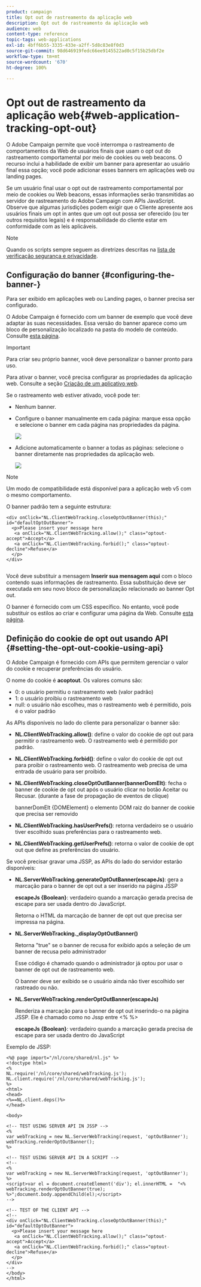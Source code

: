 ```yaml
---
product: campaign
title: Opt out de rastreamento da aplicação web
description: Opt out de rastreamento da aplicação web
audience: web
content-type: reference
topic-tags: web-applications
exl-id: 4bff6b55-3335-433e-a2ff-5d8c83e8f0d3
source-git-commit: 98d646919fedc66ee9145522ad0c5f15b25dbf2e
workflow-type: tm+mt
source-wordcount: '670'
ht-degree: 100%

---
```


# Opt out de rastreamento da aplicação web{#web-application-tracking-opt-out}

O Adobe Campaign permite que você interrompa o rastreamento de comportamentos da Web de usuários finais que usam o opt out do rastreamento comportamental por meio de cookies ou web beacons. O recurso inclui a habilidade de exibir um banner para apresentar ao usuário final essa opção; você pode adicionar esses banners em aplicações web ou landing pages.

Se um usuário final usar o opt out de rastreamento comportamental por meio de cookies ou Web beacons, essas informações serão transmitidas ao servidor de rastreamento do Adobe Campaign com APIs JavaScript. Observe que algumas jurisdições podem exigir que o Cliente apresente aos usuários finais um opt in antes que um opt out possa ser oferecido (ou ter outros requisitos legais) e é responsabilidade do cliente estar em conformidade com as leis aplicáveis.

>[!NOTE]
>
>Quando os scripts sempre seguem as diretrizes descritas na [lista de verificação segurança e privacidade](https://helpx.adobe.com/br/campaign/kb/acc-security.html#dev).

## Configuração do banner {#configuring-the-banner-}

Para ser exibido em aplicações web ou Landing pages, o banner precisa ser configurado.

O Adobe Campaign é fornecido com um banner de exemplo que você deve adaptar às suas necessidades. Essa versão do banner aparece como um bloco de personalização localizado na pasta do modelo de conteúdo. Consulte [esta página](../../delivery/using/personalization-blocks.md).

>[!IMPORTANT]
>
>Para criar seu próprio banner, você deve personalizar o banner pronto para uso.

Para ativar o banner, você precisa configurar as propriedades da aplicação web. Consulte a seção [Criação de um aplicativo web](../../web/using/designing-a-web-application.md).

Se o rastreamento web estiver ativado, você pode ter:

* Nenhum banner.
* Configure o banner manualmente em cada página: marque essa opção e selecione o banner em cada página nas propriedades da página.

   ![](assets/pageproperties.png)

* Adicione automaticamente o banner a todas as páginas: selecione o banner diretamente nas propriedades da aplicação web.

   ![](assets/optoutconfig.png)

>[!NOTE]
>
>Um modo de compatibilidade está disponível para a aplicação web v5 com o mesmo comportamento.

O banner padrão tem a seguinte estrutura:

```
<div onClick="NL.ClientWebTracking.closeOptOutBanner(this);" id="defaultOptOutBanner">
  <p>Please insert your message here
   <a onClick="NL.ClientWebTracking.allow();" class="optout-accept">Accept</a>
   <a onClick="NL.ClientWebTracking.forbid();" class="optout-decline">Refuse</a>
  </p>
</div>
      
```

Você deve substituir a mensagem **Inserir sua mensagem aqui** com o bloco contendo suas informações de rastreamento. Essa substituição deve ser executada em seu novo bloco de personalização relacionado ao banner Opt out.

O banner é fornecido com um CSS específico. No entanto, você pode substituir os estilos ao criar e configurar uma página da Web. Consulte [esta página](../../web/using/content-editor-interface.md).

## Definição do cookie de opt out usando API {#setting-the-opt-out-cookie-using-api}

O Adobe Campaign é fornecido com APIs que permitem gerenciar o valor do cookie e recuperar preferências do usuário.

O nome do cookie é **acoptout**. Os valores comuns são:

* 0: o usuário permitiu o rastreamento web (valor padrão)
* 1: o usuário proibiu o rastreamento web
* null: o usuário não escolheu, mas o rastreamento web é permitido, pois é o valor padrão

As APIs disponíveis no lado do cliente para personalizar o banner são:

* **NL.ClientWebTracking.allow()**: define o valor do cookie de opt out para permitir o rastreamento web. O rastreamento web é permitido por padrão.
* **NL.ClientWebTracking.forbid()**: define o valor do cookie de opt out para proibir o rastreamento web. O rastreamento web precisa de uma entrada de usuário para ser proibido.
* **NL.ClientWebTracking.closeOptOutBanner(bannerDomElt)**: fecha o banner de cookie de opt out após o usuário clicar no botão Aceitar ou Recusar. (durante a fase de propagação de eventos de clique)

   bannerDomElt {DOMElement} o elemento DOM raiz do banner de cookie que precisa ser removido

* **NL.ClientWebTracking.hasUserPrefs()**: retorna verdadeiro se o usuário tiver escolhido suas preferências para o rastreamento web.
* **NL.ClientWebTracking.getUserPrefs()**: retorna o valor de cookie de opt out que define as preferências do usuário.

Se você precisar gravar uma JSSP, as APIs do lado do servidor estarão disponíveis:

* **NL.ServerWebTracking.generateOptOutBanner(escapeJs)**: gera a marcação para o banner de opt out a ser inserido na página JSSP

   **escapeJs {Boolean}**: verdadeiro quando a marcação gerada precisa de escape para ser usada dentro do JavaScript.

   Retorna o HTML da marcação de banner de opt out que precisa ser impressa na página.

* **NL.ServerWebTracking._displayOptOutBanner()**

   Retorna &quot;true&quot; se o banner de recusa for exibido após a seleção de um banner de recusa pelo administrador

   Esse código é chamado quando o administrador já optou por usar o banner de opt out de rastreamento web.

   O banner deve ser exibido se o usuário ainda não tiver escolhido ser rastreado ou não.

* **NL.ServerWebTracking.renderOptOutBanner(escapeJs)**

   Renderiza a marcação para o banner de opt out inserindo-o na página JSSP. Ele é chamado como no Jssp entre &lt;% %>

   **escapeJs {Boolean}**: verdadeiro quando a marcação gerada precisa de escape para ser usada dentro do JavaScript

Exemplo de JSSP:

```
<%@ page import="/nl/core/shared/nl.js" %>
<!doctype html>
<%
NL.require('/nl/core/shared/webTracking.js');
NL.client.require('/nl/core/shared/webTracking.js');
%>
<html>
<head>
<%==NL.client.deps()%>
</head>

<body>

<!-- TEST USING SERVER API IN JSSP -->
<% 
var webTracking = new NL.ServerWebTracking(request, 'optOutBanner');
webTracking.renderOptOutBanner();
%>

<!-- TEST USING SERVER API IN A SCRIPT -->
<!--
<% 
var webTracking = new NL.ServerWebTracking(request, 'optOutBanner');
%>
<script>var el = document.createElement('div'); el.innerHTML =  "<% webTracking.renderOptOutBanner(true); %>";document.body.appendChild(el);</script>
-->

<!-- TEST OF THE CLIENT API -->
<!--
<div onClick="NL.ClientWebTracking.closeOptOutBanner(this);" id="defaultOptOutBanner">
  <p>Please insert your message here
   <a onClick="NL.ClientWebTracking.allow();" class="optout-accept">Accept</a>
   <a onClick="NL.ClientWebTracking.forbid();" class="optout-decline">Refuse</a>
  </p>
</div>
-->
</body>
</html>
```
